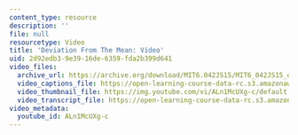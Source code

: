 ```yaml
---
content_type: resource
description: ''
file: null
resourcetype: Video
title: 'Deviation From The Mean: Video'
uid: 2d92edb3-9e39-16de-6359-fda2b399d641
video_files:
  archive_url: https://archive.org/download/MIT6.042JS15/MIT6_042JS15_deviation_intro_ipod.mp4
  video_captions_file: https://open-learning-course-data-rc.s3.amazonaws.com/6-042j-mathematics-for-computer-science-spring-2015/1363d15374455044b669875bf2d5a3b2_ALn1McUXg-c.vtt
  video_thumbnail_file: https://img.youtube.com/vi/ALn1McUXg-c/default.jpg
  video_transcript_file: https://open-learning-course-data-rc.s3.amazonaws.com/6-042j-mathematics-for-computer-science-spring-2015/ca31bf10f593a1bc88c2f2d23c1a2ec2_ALn1McUXg-c.pdf
video_metadata:
  youtube_id: ALn1McUXg-c
---
```

